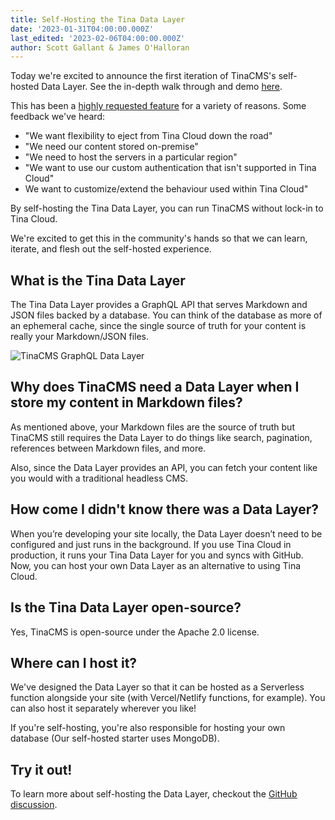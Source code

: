 ```yaml
---
title: Self-Hosting the Tina Data Layer
date: '2023-01-31T04:00:00.000Z'
last_edited: '2023-02-06T04:00:00.000Z'
author: Scott Gallant & James O'Halloran
---
```


Today we're excited to announce the first iteration of TinaCMS's self-hosted Data Layer. See the in-depth walk through and demo [here](https://github.com/tinacms/tinacms/discussions/3589). 

This has been a [highly requested feature](https://github.com/tinacms/tinacms/discussions/3096) for a variety of reasons. Some feedback we've heard:

* "We want flexibility to eject from Tina Cloud down the road"
* "We need our content stored on-premise"
* "We need to host the servers in a particular region"
* "We want to use our custom authentication that isn't supported in Tina Cloud"
* We want to customize/extend the behaviour used within Tina Cloud"

By self-hosting the Tina Data Layer, you can run TinaCMS without lock-in to Tina Cloud. 

We're excited to get this in the community's hands so that we can learn, iterate, and flesh out the self-hosted experience.

## What is the Tina Data Layer

The Tina Data Layer provides a GraphQL API that serves Markdown and JSON files backed by a database. You can think of the database as more of an ephemeral cache, since the single source of truth for your content is really your Markdown/JSON files.

![TinaCMS GraphQL Data Layer](https://res.cloudinary.com/forestry-demo/image/upload/v1675375259/tinacms-data-layer_geyrv8.png "TinaCMS Data Layer")

## Why does TinaCMS need a Data Layer when I store my content in Markdown files?

As mentioned above, your Markdown files are the source of truth but TinaCMS still requires the Data Layer to do things like search, pagination, references between Markdown files, and more. 

Also, since the Data Layer provides an API, you can fetch your content like you would with a traditional headless CMS. 

## How come I didn't know there was a Data Layer?

When you’re developing your site locally, the Data Layer doesn’t need to be configured and just runs in the background. If you use Tina Cloud in production, it runs your Tina Data Layer for you and syncs with GitHub. Now, you can host your own Data Layer as an alternative to using Tina Cloud. 

## Is the Tina Data Layer open-source?

Yes, TinaCMS is open-source under the Apache 2.0 license. 

## Where can I host it?

We've designed the Data Layer so that it can be hosted as a Serverless function alongside your site (with Vercel/Netlify functions, for example). You can also host it separately wherever you like!

If you're self-hosting, you're also responsible for hosting your own database (Our self-hosted starter uses MongoDB).

## Try it out!

To learn more about self-hosting the Data Layer, checkout the [GitHub discussion](https://github.com/tinacms/tinacms/discussions/3589).
